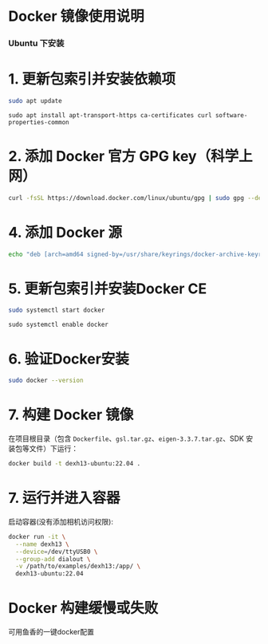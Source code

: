 # Docker 镜像使用说明

### Ubuntu 下安装


# 1. 更新包索引并安装依赖项
```bash
sudo apt update
```
```
sudo apt install apt-transport-https ca-certificates curl software-properties-common
```

# 2. 添加 Docker 官方 GPG key（科学上网）
```bash
curl -fsSL https://download.docker.com/linux/ubuntu/gpg | sudo gpg --dearmor -o /usr/share/keyrings/docker-archive-keyring.gpg
```
# 4. 添加 Docker 源
```bash
echo "deb [arch=amd64 signed-by=/usr/share/keyrings/docker-archive-keyring.gpg] https://download.docker.com/linux/ubuntu $(lsb_release -cs) stable" | sudo tee /etc/apt/sources.list.d/docker.list > /dev/null
```
# 5. 更新包索引并安装Docker CE
```bash
sudo systemctl start docker
```
```
sudo systemctl enable docker
```

# 6. 验证Docker安装
```bash
sudo docker --version
```
# 7. 构建 Docker 镜像
在项目根目录（包含 `Dockerfile`、`gsl.tar.gz`、`eigen-3.3.7.tar.gz`、SDK 安装包等文件）下运行：
```bash
docker build -t dexh13-ubuntu:22.04 .
```
# 7. 运行并进入容器
启动容器(没有添加相机访问权限):
```bash
docker run -it \
  --name dexh13 \
  --device=/dev/ttyUSB0 \
  --group-add dialout \
  -v /path/to/examples/dexh13:/app/ \
  dexh13-ubuntu:22.04
```

# Docker 构建缓慢或失败
可用鱼香的一键docker配置


